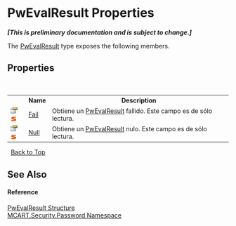 # PwEvalResult Properties
 _**\[This is preliminary documentation and is subject to change.\]**_

The <a href="ce490786-90eb-803c-6d58-7125afd2adee">PwEvalResult</a> type exposes the following members.


## Properties
&nbsp;<table><tr><th></th><th>Name</th><th>Description</th></tr><tr><td>![Public property](media/pubproperty.gif "Public property")![Static member](media/static.gif "Static member")</td><td><a href="9f11cb69-fe80-681d-cb61-39dcb621dfb1">Fail</a></td><td>
Obtiene un <a href="ce490786-90eb-803c-6d58-7125afd2adee">PwEvalResult</a> fallido. Este campo es de sólo lectura.</td></tr><tr><td>![Public property](media/pubproperty.gif "Public property")![Static member](media/static.gif "Static member")</td><td><a href="f572adf3-726a-24e3-b65f-49b1639bb8a3">Null</a></td><td>
Obtiene un <a href="ce490786-90eb-803c-6d58-7125afd2adee">PwEvalResult</a> nulo. Este campo es de sólo lectura.</td></tr></table>&nbsp;
<a href="#pwevalresult-properties">Back to Top</a>

## See Also


#### Reference
<a href="ce490786-90eb-803c-6d58-7125afd2adee">PwEvalResult Structure</a><br /><a href="dbbe708a-6e0a-d3f8-20a0-94d530d6d526">MCART.Security.Password Namespace</a><br />